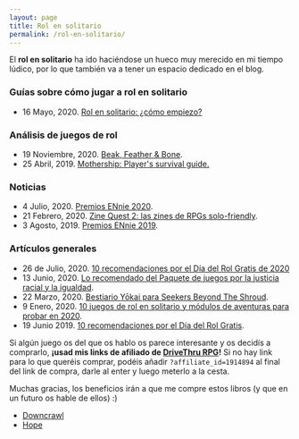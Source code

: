 ```yaml
---
layout: page
title: Rol en solitario
permalink: /rol-en-solitario/
---
```


El **rol en solitario** ha ido haciéndose un hueco muy merecido en mi tiempo
lúdico, por lo que también va a tener un espacio dedicado en el blog.


### Guías sobre cómo jugar a rol en solitario

* 16 Mayo, 2020. [Rol en solitario: ¿cómo
  empiezo?]({{site.baseurl}}/2020/05/16/rol-en-solitario-como-empiezo/)

### Análisis de juegos de rol

* 19 Noviembre, 2020. [Beak, Feather &
  Bone]({{site.baseurl}}/2020/11/19/rol-beak-feather-bone/).
* 25 Abril, 2019. [Mothership: Player's survival
  guide.]({{site.baseurl}}/2019/04/25/rol-mothership/)


### Noticias

* 4 Julio, 2020. [Premios ENnie
  2020]({{site.baseurl}}/2020/07/04/rol-ennie-awards-2020/).
* 21 Febrero, 2020. [Zine Quest 2: las zines de RPGs
  solo-friendly]({{site.baseurl}}/2020/02/21/rol-zinequest-2/).
* 3 Agosto, 2019. [Premios ENnie
  2019]({{site.baseurl}}/2019/08/03/noticias-ennie-awards/).


### Artículos generales

* 26 de Julio, 2020. [10 recomendaciones por el Día del Rol Gratis de
  2020]({{site.baseurl}}/2020/07/26/rol-recomendaciones-dia-rol-gratis-2020/) 
* 13 Junio, 2020. [Lo recomendado del Paquete de juegos por la justicia
  racial y la
  igualdad]({{site.baseurl}}/2020/06/13/rol-bundle-for-racial-justice-and-equality/).
* 22 Marzo, 2020. [Bestiario Yōkai para Seekers Beyond The
  Shroud]({{site.baseurl}}/2020/03/22/rol-bestiario-yokai-para-seekers/).
* 9 Enero, 2020. [10 juegos de rol en solitario y módulos de aventuras para
  probar en
  2020]({{site.baseurl}}/2020/01/09/rol-10-juegos-aventuras-para-2020/).
* 19 Junio 2019. [10 recomendaciones por el Día del Rol
  Gratis]({{site.baseurl}}/2019/06/16/rol-recomendaciones-dia-rol-gratis/). 



Si algún juego os del que os hablo os parece interesante y os decidís a
comprarlo, **¡usad mis links de afiliado de [DriveThru
RPG](https://www.drivethrurpg.com/?affiliate_id=1914894)!** Si no hay link
para lo que queréis comprar, podéis añadir ``?affiliate_id=1914894`` al final
del link de compra, darle al enter y luego meterlo a la cesta.

Muchas gracias, los beneficios irán a que me compre estos libros (y que en un
futuro os hable de ellos) :) 

* [Downcrawl](https://www.drivethrurpg.com/product/278571/Downcrawl?affiliate_id=1914894)
* [Hope](https://www.drivethrurpg.com/product/232710/Hope?affiliate_id=1914894)
